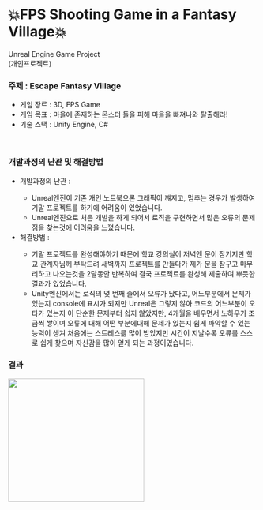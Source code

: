 
# 💥FPS Shooting Game in a Fantasy Village💥
Unreal Engine Game Project
<br>
(개인프로젝트)

<h3>주제 : Escape Fantasy Village</h3>
<ul>
  <li>게임 장르 : 3D, FPS Game</li>
  <li>게임 목표 : 마을에 존재하는 몬스터 들을 피해 마을을 빠져나와 탈출해라!</li>
  <li>기술 스택 : Unity Engine, C#</li>
</ul>
<br>

<h3>개발과정의 난관 및 해결방법</h3>
<ul>
  <li>개발과정의 난관 : </li>
  <ul>
    <li>Unreal엔진이 기존 개인 노트북으론 그래픽이 꺠지고, 멈추는 경우가 발생하여 기말 프로젝트를 하기에 어려움이 있었습니다.</li>
    <li>Unreal엔진으로 처음 개발을 하게 되어서 로직을 구현하면서 많은 오류의 문제 점을 찾는것에 어려움을 느꼈습니다.</li>
  </ul>
  <li>해결방법 : </li>
  <ul>
    <li>기말 프로젝트를 완성해야하기 때문에 학교 강의실이 저녁엔 문이 잠기지만 학교 관계자님께 부탁드려 새벽까지 프로젝트를 만들다가 제가 문을 잠구고 마무리하고 나오는것을 2달동안 반복하여 결국 프로젝트를 완성해 제출하여 뿌듯한 결과가 있었습니다.</li>
    <li>Unity엔진에서는 로직의 몇 번째 줄에서 오류가 났다고, 어느부분에서 문제가 있는지 console에 표시가 되지만 Unreal은 그렇지 않아 코드의 어느부분이 오타가 있는지 이 단순한 문제부터 쉽지 않았지만, 4개월을 배우면서 노하우가 조금씩 쌓이며 오류에 대해 어떤 부분에대해 문제가 있는지 쉽게 파악할 수 있는 능력이 생겨 처음에는 스트레스륾 많이 받았지만 시간이 지날수록 오류를 스스로 쉽게 찾으며 자신감을 많이 얻게 되는 과정이였습니다.</li>
  </ul>
</ul>

<h3>결과</h3>
<img src="https://github.com/user-attachments/assets/d24fe99f-ca09-44e8-95f3-03b34ee7f4fa" width="275" height="250">

